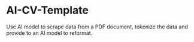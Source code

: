 # AI-CV-Template
Use AI model to scrape data from a PDF document, tokenize the data and provide to an AI model to reformat.
